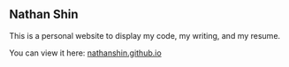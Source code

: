 ## Nathan Shin

This is a personal website to display my code, my writing, and my resume. 

You can view it here: [nathanshin.github.io](nathanshin.github.io)